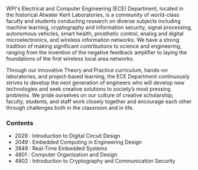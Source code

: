 WPI's Electrical and Computer Engineering (ECE) Department, located in the historical Atwater Kent Laboratories, is a community of world-class faculty and students conducting research on diverse subjects including machine learning, cryptography and information security, signal processing, autonomous vehicles, smart health, prosthetic control, analog and digital microelectronics, and wireless information networks. We have a strong tradition of making significant contributions to science and engineering, ranging from the invention of the negative feedback amplifier to laying the foundations of the first wireless local area networks.

Through our innovative Theory and Practice curriculum, hands-on laboratories, and project-based learning, the ECE Department continuously strives to develop the next generation of engineers who will develop new technologies and seek creative solutions to society’s most pressing problems. We pride ourselves on our culture of creative scholarship; faculty, students, and staff work closely together and encourage each other through challenges both in the classroom and in life.

### Contents
- 2029 : Introduction to Digital Circuit Design
- 2049 : Embedded Computing in Engineering Design
- 3849 : Real-Time Embedded Systems
- 4801 : Computer Organization and Design
- 4802 : Introduction to Cryptography and Communication Security
